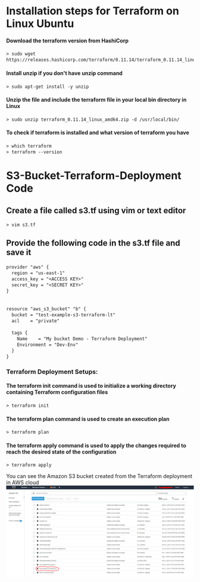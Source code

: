 # Installation steps for Terraform on Linux Ubuntu
#### Download the terraform version from HashiCorp
```
> sudo wget https://releases.hashicorp.com/terraform/0.11.14/terraform_0.11.14_linux_amd64.zip
```
#### Install unzip if you don't have unzip command 
```
> sudo apt-get install -y unzip
```
#### Unzip the file and include the terraform file in your local bin directory in Linux
```
> sudo unzip terraform_0.11.14_linux_amd64.zip -d /usr/local/bin/
```
#### To check if terraform is installed and what version of terraform you have
```
> which terraform
> terraform --version
```

# S3-Bucket-Terraform-Deployment Code
## Create a file called s3.tf using vim or text editor
```
> vim s3.tf 
```

## Provide the following code in the s3.tf file and save it
```
provider "aws" {
  region = "us-east-1"
  access_key = "<ACCESS KEY>"
  secret_key = "<SECRET KEY>"
}


resource "aws_s3_bucket" "b" {
  bucket = "test-example-s3-terraform-lt"
  acl    = "private"

  tags {
    Name	= "My bucket Demo - Terraform Deployment"
    Environment = "Dev-Env"
  }
}
```

### Terraform Deployment Setups:
#### The terraform init command is used to initialize a working directory containing Terraform configuration files
```
> terraform init
```
#### The terraform plan command is used to create an execution plan
```
> terraform plan
```
#### The terraform apply command is used to apply the changes required to reach the desired state of the configuration
```
> terraform apply
```

You can see the Amazon S3 bucket created from the Terraform deployment in AWS cloud
![S3 Bucket in US-EAST-1 Region](https://github.com/lethompson/S3-Bucket-Terraform-Deployment/blob/master/Terraform_S3_bucket_Demo.PNG)

